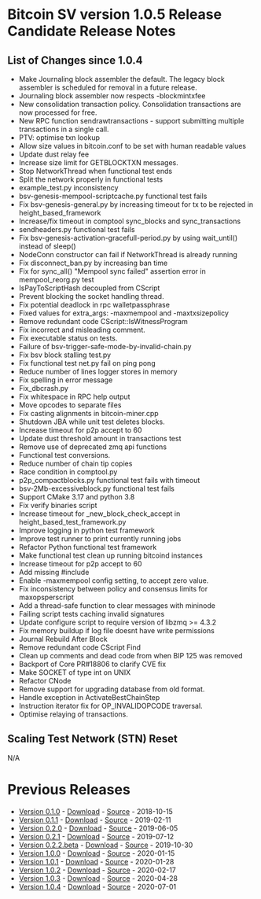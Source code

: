 # Bitcoin SV version 1.0.5 Release Candidate Release Notes

## List of Changes since 1.0.4
* Make Journaling block assembler the default. The legacy block assembler is scheduled for removal in a future release.
* Journaling block assembler now respects -blockmintxfee
* New consolidation transaction policy. Consolidation transactions are now processed for free.
* New RPC function sendrawtransactions - support submitting multiple transactions in a single call.
* PTV: optimise txn lookup
* Allow size values in bitcoin.conf to be set with human readable values
* Update dust relay fee
* Increase size limit for GETBLOCKTXN messages.
* Stop NetworkThread when functional test ends
* Split the network properly in functional tests
* example_test.py inconsistency
* bsv-genesis-mempool-scriptcache.py functional test fails
* Fix bsv-genesis-general.py by increasing timeout for tx to be rejected in height_based_framework
* Increase/fix timeout in comptool sync_blocks and sync_transactions
* sendheaders.py functional test fails
* Fix bsv-genesis-activation-gracefull-period.py by using wait_until() instead of sleep()
* NodeConn constructor can fail if NetworkThread is already running
* Fix disconnect_ban.py by increasing ban time
* Fix for sync_all() "Mempool sync failed" assertion error in mempool_reorg.py test
* IsPayToScriptHash decoupled from CScript
* Prevent blocking the socket handling thread.
* Fix potential deadlock in rpc walletpassphrase
* Fixed values for extra_args: -maxmempool and -maxtxsizepolicy
* Remove redundant code CScript::IsWitnessProgram
* Fix incorrect and misleading comment.
* Fix executable status on tests.
* Failure of bsv-trigger-safe-mode-by-invalid-chain.py
* Fix bsv block stalling test.py
* Fix functional test net.py fail on ping pong
* Reduce number of lines logger stores in memory
* Fix spelling in error message
* Fix_dbcrash.py
* Fix whitespace in RPC help output
* Move opcodes to separate files
* Fix casting alignments in bitcoin-miner.cpp
* Shutdown JBA while unit test deletes blocks.
* Increase timeout for p2p accept to 60
* Update dust threshold amount in transactions test
* Remove use of deprecated zmq api functions
* Functional test conversions.
* Reduce number of chain tip copies
* Race condition in comptool.py
* p2p_compactblocks.py functional test fails with timeout
* bsv-2Mb-excessiveblock.py functional test fails
* Support CMake 3.17 and python 3.8
* Fix verify binaries script
* Increase timeout for _new_block_check_accept in height_based_test_framework.py
* Improve logging in python test framework
* Improve test runner to print currently running jobs
* Refactor Python functional test framework
* Make functional test clean up running bitcoind instances
* Increase timeout for p2p accept to 60
* Add missing #include <array>
* Enable -maxmempool config setting, to accept zero value.
* Fix inconsistency between policy and consensus limits for maxopsperscript
* Add a thread-safe function to clear messages with mininode
* Failing script tests caching invalid signatures
* Update configure script to require version of libzmq >= 4.3.2
* Fix memory buildup if log file doesnt have write permissions
* Journal Rebuild After Block
* Remove redundant code CScript Find
* Clean up comments and dead code from when BIP 125 was removed
* Backport of Core PR#18806 to clarify CVE fix
* Make SOCKET of type int on UNIX
* Refactor CNode
* Remove support for upgrading database from old format.
* Handle exception in ActivateBestChainStep
* Instruction iterator fix for OP_INVALIDOPCODE traversal.
* Optimise relaying of transactions.

## Scaling Test Network (STN) Reset
N/A

# Previous Releases
* [Version 0.1.0](release-notes-v0.1.0.md) - [Download](https://download.bitcoinsv.io/bitcoinsv/0.1.0/) - [Source](https://github.com/bitcoin-sv/bitcoin-sv/tree/v0.1.0) - 2018-10-15
* [Version 0.1.1](release-notes-v0.1.1.md) - [Download](https://download.bitcoinsv.io/bitcoinsv/0.1.1/) - [Source](https://github.com/bitcoin-sv/bitcoin-sv/tree/v0.1.1) - 2019-02-11
* [Version 0.2.0](release-notes-v0.2.0.md) - [Download](https://download.bitcoinsv.io/bitcoinsv/0.2.0/) - [Source](https://github.com/bitcoin-sv/bitcoin-sv/tree/v0.2.0) - 2019-06-05
* [Version 0.2.1](release-notes-v0.2.1.md) - [Download](https://download.bitcoinsv.io/bitcoinsv/0.2.1/) - [Source](https://github.com/bitcoin-sv/bitcoin-sv/tree/v0.2.1) - 2019-07-12
* [Version 0.2.2.beta](release-notes-v0.2.2-beta.md) - [Download](https://download.bitcoinsv.io/bitcoinsv/0.2.2.beta/) - [Source](https://github.com/bitcoin-sv/bitcoin-sv/tree/v0.2.2.beta) - 2019-10-30
* [Version 1.0.0](release-notes-v1.0.0.md) - [Download](https://download.bitcoinsv.io/bitcoinsv/1.0.0/) - [Source](https://github.com/bitcoin-sv/bitcoin-sv/tree/v1.0.0) - 2020-01-15
* [Version 1.0.1](release-notes-v1.0.1.md) - [Download](https://download.bitcoinsv.io/bitcoinsv/1.0.1/) - [Source](https://github.com/bitcoin-sv/bitcoin-sv/tree/v1.0.1) - 2020-01-28
* [Version 1.0.2](release-notes-v1.0.2.md) - [Download](https://download.bitcoinsv.io/bitcoinsv/1.0.2/) - [Source](https://github.com/bitcoin-sv/bitcoin-sv/tree/v1.0.2) - 2020-02-17
* [Version 1.0.3](release-notes-v1.0.3.md) - [Download](https://download.bitcoinsv.io/bitcoinsv/1.0.3/) - [Source](https://github.com/bitcoin-sv/bitcoin-sv/tree/v1.0.3) - 2020-04-28
* [Version 1.0.4](release-notes-v1.0.4.md) - [Download](https://download.bitcoinsv.io/bitcoinsv/1.0.4/) - [Source](https://github.com/bitcoin-sv/bitcoin-sv/tree/v1.0.4) - 2020-07-01

